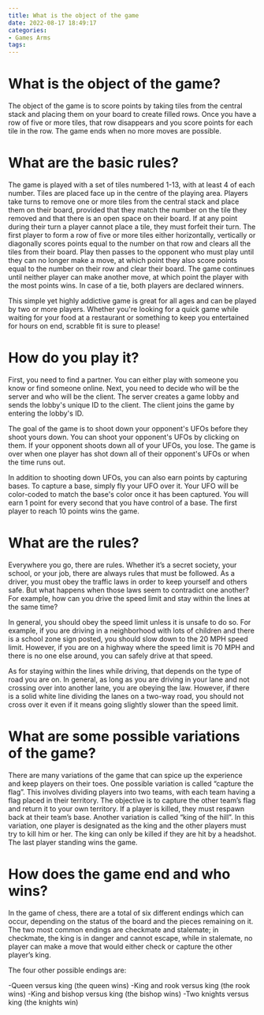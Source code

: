 ```yaml
---
title: What is the object of the game
date: 2022-08-17 18:49:17
categories:
- Games Arms
tags:
---
```



#  What is the object of the game?

The object of the game is to score points by taking tiles from the central stack and placing them on your board to create filled rows. Once you have a row of five or more tiles, that row disappears and you score points for each tile in the row. The game ends when no more moves are possible.

# What are the basic rules?

The game is played with a set of tiles numbered 1-13, with at least 4 of each number. Tiles are placed face up in the centre of the playing area. Players take turns to remove one or more tiles from the central stack and place them on their board, provided that they match the number on the tile they removed and that there is an open space on their board. If at any point during their turn a player cannot place a tile, they must forfeit their turn. The first player to form a row of five or more tiles either horizontally, vertically or diagonally scores points equal to the number on that row and clears all the tiles from their board. Play then passes to the opponent who must play until they can no longer make a move, at which point they also score points equal to the number on their row and clear their board. The game continues until neither player can make another move, at which point the player with the most points wins. In case of a tie, both players are declared winners.


This simple yet highly addictive game is great for all ages and can be played by two or more players. Whether you're looking for a quick game while waiting for your food at a restaurant or something to keep you entertained for hours on end, scrabble fit is sure to please!

#  How do you play it?

First, you need to find a partner. You can either play with someone you know or find someone online. Next, you need to decide who will be the server and who will be the client. The server creates a game lobby and sends the lobby's unique ID to the client. The client joins the game by entering the lobby's ID.

The goal of the game is to shoot down your opponent's UFOs before they shoot yours down. You can shoot your opponent's UFOs by clicking on them. If your opponent shoots down all of your UFOs, you lose. The game is over when one player has shot down all of their opponent's UFOs or when the time runs out.

In addition to shooting down UFOs, you can also earn points by capturing bases. To capture a base, simply fly your UFO over it. Your UFO will be color-coded to match the base's color once it has been captured. You will earn 1 point for every second that you have control of a base. The first player to reach 10 points wins the game.

#  What are the rules?

Everywhere you go, there are rules. Whether it’s a secret society, your school, or your job, there are always rules that must be followed. As a driver, you must obey the traffic laws in order to keep yourself and others safe. But what happens when those laws seem to contradict one another? For example, how can you drive the speed limit and stay within the lines at the same time?

In general, you should obey the speed limit unless it is unsafe to do so. For example, if you are driving in a neighborhood with lots of children and there is a school zone sign posted, you should slow down to the 20 MPH speed limit. However, if you are on a highway where the speed limit is 70 MPH and there is no one else around, you can safely drive at that speed.

As for staying within the lines while driving, that depends on the type of road you are on. In general, as long as you are driving in your lane and not crossing over into another lane, you are obeying the law. However, if there is a solid white line dividing the lanes on a two-way road, you should not cross over it even if it means going slightly slower than the speed limit.

#  What are some possible variations of the game?

There are many variations of the game that can spice up the experience and keep players on their toes. One possible variation is called “capture the flag”. This involves dividing players into two teams, with each team having a flag placed in their territory. The objective is to capture the other team’s flag and return it to your own territory. If a player is killed, they must respawn back at their team’s base. Another variation is called “king of the hill”. In this variation, one player is designated as the king and the other players must try to kill him or her. The king can only be killed if they are hit by a headshot. The last player standing wins the game.

#  How does the game end and who wins?

In the game of chess, there are a total of six different endings which can occur, depending on the status of the board and the pieces remaining on it. The two most common endings are checkmate and stalemate; in checkmate, the king is in danger and cannot escape, while in stalemate, no player can make a move that would either check or capture the other player’s king.

The four other possible endings are:

-Queen versus king (the queen wins)
-King and rook versus king (the rook wins)
-King and bishop versus king (the bishop wins)
-Two knights versus king (the knights win)